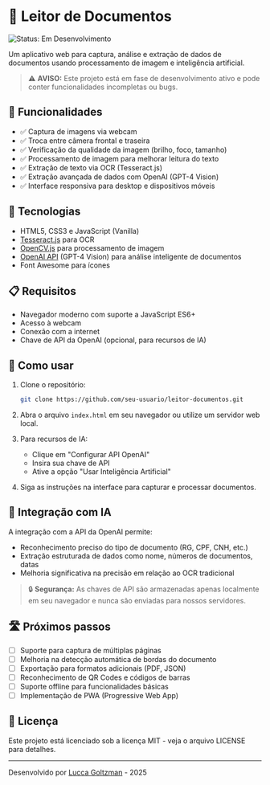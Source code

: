 # 📄 Leitor de Documentos

![Status: Em Desenvolvimento](https://img.shields.io/badge/Status-Em%20Desenvolvimento-yellow)

Um aplicativo web para captura, análise e extração de dados de documentos usando processamento de imagem e inteligência artificial.

> ⚠️ **AVISO:** Este projeto está em fase de desenvolvimento ativo e pode conter funcionalidades incompletas ou bugs.

## 🚀 Funcionalidades

- ✅ Captura de imagens via webcam
- ✅ Troca entre câmera frontal e traseira
- ✅ Verificação da qualidade da imagem (brilho, foco, tamanho)
- ✅ Processamento de imagem para melhorar leitura do texto
- ✅ Extração de texto via OCR (Tesseract.js)
- ✅ Extração avançada de dados com OpenAI (GPT-4 Vision)
- ✅ Interface responsiva para desktop e dispositivos móveis

## 🔧 Tecnologias

- HTML5, CSS3 e JavaScript (Vanilla)
- [Tesseract.js](https://github.com/naptha/tesseract.js) para OCR
- [OpenCV.js](https://docs.opencv.org/4.5.5/df/d0a/tutorial_js_intro.html) para processamento de imagem
- [OpenAI API](https://openai.com/api/) (GPT-4 Vision) para análise inteligente de documentos
- Font Awesome para ícones

## 📋 Requisitos

- Navegador moderno com suporte a JavaScript ES6+
- Acesso à webcam
- Conexão com a internet
- Chave de API da OpenAI (opcional, para recursos de IA)

## 🚀 Como usar

1. Clone o repositório:
   ```bash
   git clone https://github.com/seu-usuario/leitor-documentos.git
   ```

2. Abra o arquivo `index.html` em seu navegador ou utilize um servidor web local.

3. Para recursos de IA:
   - Clique em "Configurar API OpenAI"
   - Insira sua chave de API
   - Ative a opção "Usar Inteligência Artificial"

4. Siga as instruções na interface para capturar e processar documentos.

## 🧠 Integração com IA

A integração com a API da OpenAI permite:

- Reconhecimento preciso do tipo de documento (RG, CPF, CNH, etc.)
- Extração estruturada de dados como nome, números de documentos, datas
- Melhoria significativa na precisão em relação ao OCR tradicional

> 🔒 **Segurança:** As chaves de API são armazenadas apenas localmente em seu navegador e nunca são enviadas para nossos servidores.

## 🛣️ Próximos passos

- [ ] Suporte para captura de múltiplas páginas
- [ ] Melhoria na detecção automática de bordas do documento
- [ ] Exportação para formatos adicionais (PDF, JSON)
- [ ] Reconhecimento de QR Codes e códigos de barras
- [ ] Suporte offline para funcionalidades básicas
- [ ] Implementação de PWA (Progressive Web App)

## 📝 Licença

Este projeto está licenciado sob a licença MIT - veja o arquivo LICENSE para detalhes.

---

Desenvolvido por [Lucca Goltzman](https://github.com/luccagoltzman) - 2025
